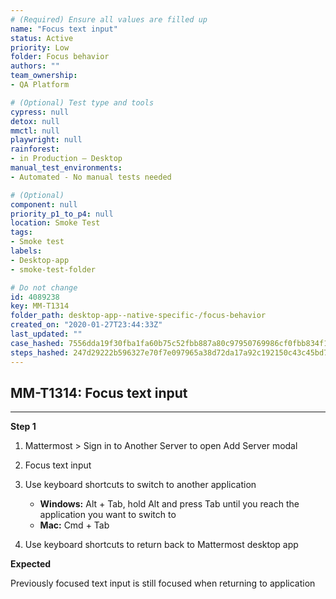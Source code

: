 ```yaml
---
# (Required) Ensure all values are filled up
name: "Focus text input"
status: Active
priority: Low
folder: Focus behavior
authors: ""
team_ownership: 
- QA Platform

# (Optional) Test type and tools
cypress: null
detox: null
mmctl: null
playwright: null
rainforest: 
- in Production — Desktop
manual_test_environments: 
- Automated - No manual tests needed

# (Optional)
component: null
priority_p1_to_p4: null
location: Smoke Test
tags: 
- Smoke test
labels: 
- Desktop-app
- smoke-test-folder

# Do not change
id: 4089238
key: MM-T1314
folder_path: desktop-app--native-specific-/focus-behavior
created_on: "2020-01-27T23:44:33Z"
last_updated: ""
case_hashed: 7556dda19f30fba1fa60b75c52fbb887a80c97950769986cf0fbb834f15dd8c41f6a354e30e86080f84bd5d04920e6e5
steps_hashed: 247d29222b596327e70f7e097965a38d72da17a92c192150c43c45bd7365363bed546352ff56c1c538cf1f2ea8df7029
---
```


## MM-T1314: Focus text input

---

**Step 1**

1. Mattermost > Sign in to Another Server to open Add Server modal

2. Focus text input

3. Use keyboard shortcuts to switch to another application

   - **Windows:** Alt + Tab, hold Alt and press Tab until you reach the application you want to switch to
   - **Mac:** Cmd + Tab

4. Use keyboard shortcuts to return back to Mattermost desktop app

**Expected**

Previously focused text input is still focused when returning to application

